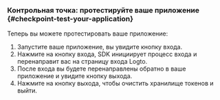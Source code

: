### Контрольная точка: протестируйте ваше приложение \{#checkpoint-test-your-application}

Теперь вы можете протестировать ваше приложение:

1. Запустите ваше приложение, вы увидите кнопку входа.
2. Нажмите на кнопку входа, SDK инициирует процесс входа и перенаправит вас на страницу входа Logto.
3. После входа вы будете перенаправлены обратно в ваше приложение и увидите кнопку выхода.
4. Нажмите на кнопку выхода, чтобы очистить хранилище токенов и выйти.
